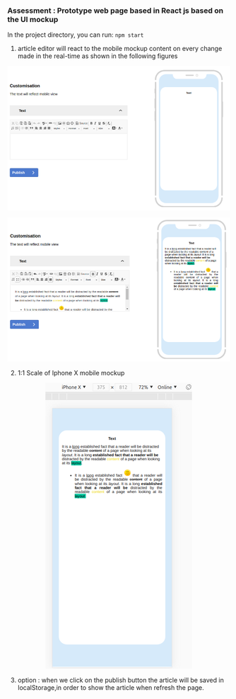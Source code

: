 
### Assessment : Prototype web page based in React js based on the UI mockup


In the project directory, you can run:
`npm start`


1. article editor will react to  the mobile mockup content on every  change made in the real-time as shown in the following figures

<p align="center"><img src="https://github.com/trudy19/assessment/blob/main/ImagesReadme/DesktopView.png" alt="Invoker"></p>


<p align="center"><img src="https://github.com/trudy19/assessment/blob/main/ImagesReadme/DesktopViewwithverify.png" alt="Invoker"></p>
 

2. 1:1 Scale of Iphone X mobile mockup
<p align="center"><img src="https://github.com/trudy19/assessment/blob/main/ImagesReadme/IphoneXView.png" alt="Invoker"></p>


3. option :
when we click on the publish button the article will be saved in localStorage,in order to show the article when refresh the page.